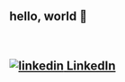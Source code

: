 ## hello, world 👋

<br/>

<h2>
<a href = "https://www.linkedin.com/in/abhimanyu-karki-957a791b0/">
<img src="https://i.stack.imgur.com/gVE0j.png" alt="linkedin"> LinkedIn
</a></h2>


